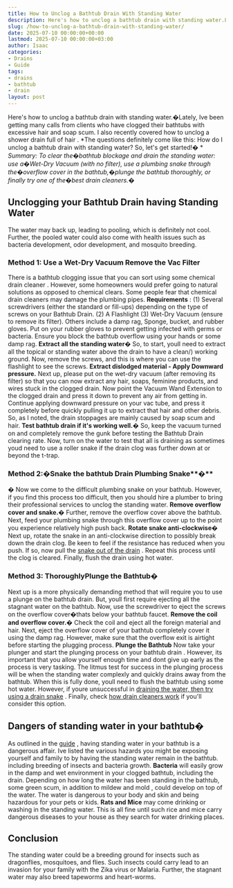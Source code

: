 ```yaml
---
title: How to Unclog a Bathtub Drain With Standing Water
description: Here's how to unclog a bathtub drain with standing water.Lately, Ive been getting many calls from clients who have clogged their bathtubs with excessive hair...
slug: /how-to-unclog-a-bathtub-drain-with-standing-water/
date: 2025-07-10 00:00:00+00:00
lastmod: 2025-07-10 00:00:00+03:00
author: Isaac
categories:
- Drains
- Guide
tags:
- drains
- bathtub
- drain
layout: post
---
```

Here's how to unclog a bathtub drain with standing water.�Lately, Ive been getting many calls from clients who have clogged their bathtubs with excessive hair and soap scum.
I also recently covered how to
unclog a shower drain full of hair
.
*The questions definitely come like this: How do I unclog a bathtub drain with standing water? So, let's get started!� *
*Summary: To clear the�bathtub blockage and drain the standing water: use a�Wet-Dry Vacuum (with no filter), use a plumbing snake through the�overflow cover in the bathtub,�plunge the bathtub thoroughly, or finally try one of the�best drain cleaners.�*

## Unclogging your Bathtub Drain having Standing Water
The water may back up, leading to pooling, which is definitely not cool. Further, the pooled water could also come with health issues such as bacteria development, odor development, and mosquito breeding.
### Method 1: Use a Wet-Dry Vacuum  Remove the Vac Filter
There is a bathtub clogging issue that you can sort using some chemical
drain cleaner
. However, some homeowners would prefer going to natural solutions as opposed to chemical clears. Some people fear that chemical
drain cleaners
may damage the plumbing pipes.
**Requirements**
: (1) Several screwdrivers (either the standard or fill-ups) depending on the type of screws on your Bathtub Drain. (2) A Flashlight (3) Wet-Dry Vacuum (ensure to remove its filter). Others include a damp rag, Sponge, bucket, and rubber gloves.
Put on your rubber gloves to prevent getting infected with germs or bacteria. Ensure you block the bathtub overflow using your hands or some damp rag.
**Extract all the standing water�**
So, to start, youll need to extract all the topical or standing water above the
drain to have a clean/)
working ground. Now, remove the screws, and this is where you can use the flashlight to see the screws.
**Extract dislodged material - Apply Downward pressure.**
Next up, please put on the wet-dry vacuum (after removing its filter) so that you can now extract any hair, soaps, feminine products, and wires stuck in the clogged drain.
Now point the Vacuum Wand Extension to the clogged drain and press it down to prevent any air from getting in. Continue applying downward pressure on your vac tube, and press it completely before quickly pulling it up to extract that hair and other debris. So, as I noted, the drain stoppages are mainly caused by soap scum and hair.
**Test bathtub drain if it's working well.�**
So, keep the vacuum turned on and completely remove the gunk before testing the Bathtub
Drain clearing
rate. Now, turn on the water to test that all is draining as sometimes youd need to use a roller snake if the drain clog was further down at or beyond the t-trap.
### Method 2:�Snake the bathtub Drain  Plumbing Snake**�**
**�**
Now we come to the difficult plumbing snake on your bathtub. However, if you find this process too difficult, then you should hire a plumber to bring their professional services to unclog the standing water.
**Remove overflow cover and snake.�**
Further, remove the overflow cover above the bathtub. Next, feed your plumbing snake through this overflow cover up to the point you experience relatively high push back.
**Rotate snake anti-clockwise�**
Next up, rotate the snake in an anti-clockwise direction to possibly break down the drain clog. Be keen to feel if the resistance has reduced when you push. If so, now pull the
[snake out of the drain](https://pestpolicy.com/best-drain-snakes/)
. Repeat this process until the clog is cleared. Finally, flush the drain using hot water.
### Method 3: Thoroughly**Plunge the Bathtub�**
Next up is a more physically demanding method that will require you to use a plunge on the bathtub drain. But, youll first require ejecting all the stagnant water on the bathtub. Now, use the screwdriver to eject the screws on the overflow cover�thats below your bathtub faucet.
**Remove the coil and overflow cover.�**
Check the coil and eject all the foreign material and hair. Next, eject the overflow cover of your bathtub completely cover it using the damp rag. However, make sure that the overflow exit is airtight before starting the plugging process.
**Plunge the Bathtub**
Now take your
plunger and start the plunging process on your bathtub drain
. However, its important that you allow yourself enough time and dont give up early as the process is very tasking.
The litmus test for success in the plunging process will be when the standing water complexly and quickly drains away from the bathtub. When this is fully done, youll need to flush the bathtub using some hot water. However, if youre unsuccessful in
[draining the water, then try using a drain snake](https://pestpolicy.com/how-to-snake-a-drain/)
. Finally, check
[how drain cleaners work](https://pestpolicy.com/how-drain-cleaners-work/)
if you'll consider this option.
## **Dangers of standing water in your bathtub�**
As outlined in the
[guide](https://www.plumbingnerds.com/standing-water-dangerous-health/)
, having standing water in your bathtub is a dangerous affair. Ive listed the various hazards you might be exposing yourself and family to by having the standing water remain in the bathtub.  including breeding of insects and bacteria growth.
**Bacteria**
will easily grow in the damp and wet environment in your clogged bathtub, including the drain. Depending on how long the water has been standing in the bathtub, some green scum, in addition to
mildew and mold
, could develop on top of the water. The water is dangerous to your body and skin and being hazardous for your pets or kids.
**Rats and Mice**
may come drinking or washing in the standing water. This is all fine until such rice and mice carry dangerous diseases to your house as they search for water drinking places.
## Conclusion
The standing water could be a breeding ground for insects such as dragonflies, mosquitoes, and flies.
Such insects could carry lead to an invasion for your family with the Zika virus or Malaria. Further, the stagnant water may also breed tapeworms and heart-worms.